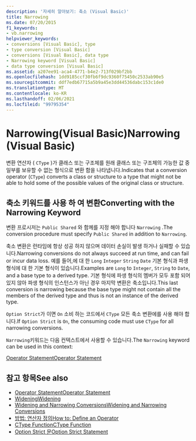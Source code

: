 ```yaml
---
description: '자세히 알아보기: 축소 (Visual Basic)'
title: Narrowing
ms.date: 07/20/2015
f1_keywords:
- vb.narrowing
helpviewer_keywords:
- conversions [Visual Basic], type
- type conversion [Visual Basic]
- conversions [Visual Basic], data type
- Narrowing keyword [Visual Basic]
- data type conversion [Visual Basic]
ms.assetid: a207ee91-aca4-4771-b4e2-713f029bf2bb
ms.openlocfilehash: 1dd9185ccf30fb6f9dc9360f75450c2533ab90e5
ms.sourcegitcommit: ddf7edb67715a5b9a45e3dd44536dabc153c1de0
ms.translationtype: MT
ms.contentlocale: ko-KR
ms.lasthandoff: 02/06/2021
ms.locfileid: "99795354"
---
```

# <a name="narrowing-visual-basic"></a><span data-ttu-id="8ea20-103">Narrowing(Visual Basic)</span><span class="sxs-lookup"><span data-stu-id="8ea20-103">Narrowing (Visual Basic)</span></span>

<span data-ttu-id="8ea20-104">변환 연산자 ( `CType` )가 클래스 또는 구조체를 원래 클래스 또는 구조체의 가능한 값 중 일부를 보유할 수 없는 형식으로 변환 함을 나타냅니다.</span><span class="sxs-lookup"><span data-stu-id="8ea20-104">Indicates that a conversion operator (`CType`) converts a class or structure to a type that might not be able to hold some of the possible values of the original class or structure.</span></span>  
  
## <a name="converting-with-the-narrowing-keyword"></a><span data-ttu-id="8ea20-105">축소 키워드를 사용 하 여 변환</span><span class="sxs-lookup"><span data-stu-id="8ea20-105">Converting with the Narrowing Keyword</span></span>  

 <span data-ttu-id="8ea20-106">변환 프로시저는 `Public Shared` 와 함께를 지정 해야 합니다 `Narrowing` .</span><span class="sxs-lookup"><span data-stu-id="8ea20-106">The conversion procedure must specify `Public Shared` in addition to `Narrowing`.</span></span>  
  
 <span data-ttu-id="8ea20-107">축소 변환은 런타임에 항상 성공 하지 않으며 데이터 손실이 발생 하거나 실패할 수 있습니다.</span><span class="sxs-lookup"><span data-stu-id="8ea20-107">Narrowing conversions do not always succeed at run time, and can fail or incur data loss.</span></span> <span data-ttu-id="8ea20-108">예를 들어,에 대 한 `Long` `Integer` `String` `Date` 기본 형식과 파생 형식에 대 한 기본 형식이 있습니다.</span><span class="sxs-lookup"><span data-stu-id="8ea20-108">Examples are `Long` to `Integer`, `String` to `Date`, and a base type to a derived type.</span></span> <span data-ttu-id="8ea20-109">기본 형식에 파생 형식의 멤버가 모두 포함 되어 있지 않아 파생 형식의 인스턴스가 아닌 경우 마지막 변환은 축소입니다.</span><span class="sxs-lookup"><span data-stu-id="8ea20-109">This last conversion is narrowing because the base type might not contain all the members of the derived type and thus is not an instance of the derived type.</span></span>  
  
 <span data-ttu-id="8ea20-110">`Option Strict`가 이면 `On` 소비 하는 코드에서 `CType` 모든 축소 변환에를 사용 해야 합니다.</span><span class="sxs-lookup"><span data-stu-id="8ea20-110">If `Option Strict` is `On`, the consuming code must use `CType` for all narrowing conversions.</span></span>  
  
 <span data-ttu-id="8ea20-111">`Narrowing`키워드는 다음 컨텍스트에서 사용할 수 있습니다.</span><span class="sxs-lookup"><span data-stu-id="8ea20-111">The `Narrowing` keyword can be used in this context:</span></span>  
  
 [<span data-ttu-id="8ea20-112">Operator Statement</span><span class="sxs-lookup"><span data-stu-id="8ea20-112">Operator Statement</span></span>](../statements/operator-statement.md)  
  
## <a name="see-also"></a><span data-ttu-id="8ea20-113">참고 항목</span><span class="sxs-lookup"><span data-stu-id="8ea20-113">See also</span></span>

- [<span data-ttu-id="8ea20-114">Operator Statement</span><span class="sxs-lookup"><span data-stu-id="8ea20-114">Operator Statement</span></span>](../statements/operator-statement.md)
- [<span data-ttu-id="8ea20-115">Widening</span><span class="sxs-lookup"><span data-stu-id="8ea20-115">Widening</span></span>](widening.md)
- [<span data-ttu-id="8ea20-116">Widening and Narrowing Conversions</span><span class="sxs-lookup"><span data-stu-id="8ea20-116">Widening and Narrowing Conversions</span></span>](../../programming-guide/language-features/data-types/widening-and-narrowing-conversions.md)
- [<span data-ttu-id="8ea20-117">방법: 연산자 정의</span><span class="sxs-lookup"><span data-stu-id="8ea20-117">How to: Define an Operator</span></span>](../../programming-guide/language-features/procedures/how-to-define-an-operator.md)
- [<span data-ttu-id="8ea20-118">CType Function</span><span class="sxs-lookup"><span data-stu-id="8ea20-118">CType Function</span></span>](../functions/ctype-function.md)
- [<span data-ttu-id="8ea20-119">Option Strict 문</span><span class="sxs-lookup"><span data-stu-id="8ea20-119">Option Strict Statement</span></span>](../statements/option-strict-statement.md)
